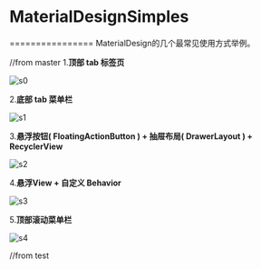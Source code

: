 # MaterialDesignSimples  
================
MaterialDesign的几个最常见使用方式举例。

//from master
1.**顶部 tab 标签页**  

![s0](./screenshot/s0.png)  

2.**底部 tab 菜单栏**  

![s1](./screenshot/s1.png)  

3.**悬浮按钮( FloatingActionButton ) + 抽屉布局( DrawerLayout ) + RecyclerView**  

![s2](./screenshot/s2.png)  

4.**悬浮View + 自定义 Behavior**  

![s3](./screenshot/s3.png)  

5.**顶部滚动菜单栏**  

![s4](./screenshot/s4.png)

//from test 
